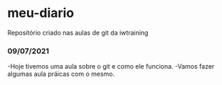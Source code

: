 # meu-diario
Repositório criado nas aulas de git da iwtraining 

### 09/07/2021
-Hoje tivemos uma aula sobre o git e como ele funciona.
-Vamos fazer algumas aula práicas com o mesmo.
